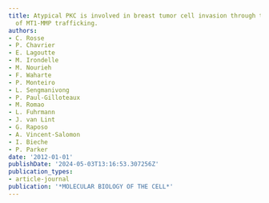 ```yaml
---
title: Atypical PKC is involved in breast tumor cell invasion through the control
  of MT1-MMP trafficking.
authors:
- C. Rosse
- P. Chavrier
- E. Lagoutte
- M. Irondelle
- M. Nourieh
- F. Waharte
- P. Monteiro
- L. Sengmanivong
- P. Paul-Gilloteaux
- M. Romao
- L. Fuhrmann
- J. van Lint
- G. Raposo
- A. Vincent-Salomon
- I. Bieche
- P. Parker
date: '2012-01-01'
publishDate: '2024-05-03T13:16:53.307256Z'
publication_types:
- article-journal
publication: '*MOLECULAR BIOLOGY OF THE CELL*'
---
```


